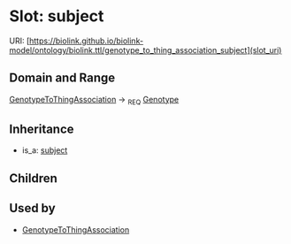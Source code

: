 # Slot: subject




URI: [https://biolink.github.io/biolink-model/ontology/biolink.ttl/genotype_to_thing_association_subject](slot_uri)
## Domain and Range

[GenotypeToThingAssociation](GenotypeToThingAssociation.md) ->  <sub>REQ</sub> [Genotype](Genotype.md)
## Inheritance

 *  is_a: [subject](subject.md)
## Children

## Used by

 * [GenotypeToThingAssociation](GenotypeToThingAssociation.md)
